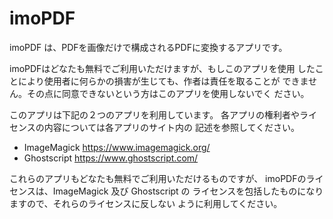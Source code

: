 # imoPDF

imoPDF は、PDFを画像だけで構成されるPDFに変換するアプリです。

imoPDFはどなたも無料でご利用いただけますが、もしこのアプリを使用
したことにより使用者に何らかの損害が生じても、作者は責任を取ることが
できません。その点に同意できないという方はこのアプリを使用しないでく
ださい。

このアプリは下記の２つのアプリを利用しています。
各アプリの権利者やライセンスの内容については各アプリのサイト内の
記述を参照してください。

* ImageMagick https://www.imagemagick.org/
* Ghostscript https://www.ghostscript.com/

これらのアプリもどなたも無料でご利用いただけるものですが、
imoPDFのライセンスは、ImageMagick 及び Ghostscript の
ライセンスを包括したものになりますので、それらのライセンスに反しない
ように利用してください。
